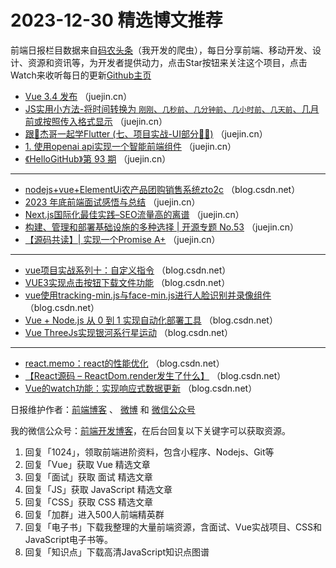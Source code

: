 # 2023-12-30 精选博文推荐

前端日报栏目数据来自[码农头条](http://toutiao.qdkfweb.cn/)（我开发的爬虫），每日分享前端、移动开发、设计、资源和资讯等，为开发者提供动力，点击Star按钮来关注这个项目，点击Watch来收听每日的更新[Github主页](https://github.com/kujian/frontendDaily)
* [Vue 3.4 发布](https://juejin.cn/post/7317809451187208218) （juejin.cn）
* [JS实用小方法-将时间转换为 `刚刚`、`几秒前`、`几分钟前`、`几小时前`、`几天前`、几月前或按照传入格式显示](https://juejin.cn/post/7317704519160266779) （juejin.cn）
* [跟🤡杰哥一起学Flutter (七、项目实战-UI部分🤷‍♀️)](https://juejin.cn/post/7317091895170793472) （juejin.cn）
* [1. 使用openai api实现一个智能前端组件](https://juejin.cn/post/7317440781588840486) （juejin.cn）
* [《HelloGitHub》第 93 期](https://juejin.cn/post/7317133073274060800) （juejin.cn）

***
* [nodejs+vue+ElementUi农产品团购销售系统zto2c](https://blog.csdn.net/QQ_402205496/article/details/135299899) （blog.csdn.net）
* [2023 年底前端面试感悟与总结](https://juejin.cn/post/7317505911777476618) （juejin.cn）
* [Next.js国际化最佳实践&#8211;SEO流量高的离谱](https://juejin.cn/post/7317201268191428643) （juejin.cn）
* [构建、管理和部署基础设施的多种选择 | 开源专题 No.53](https://juejin.cn/post/7316844192603750419) （juejin.cn）
* [【源码共读】| 实现一个Promise A+](https://juejin.cn/post/7317149843037388819) （juejin.cn）

***
* [vue项目实战系列十：自定义指令](https://blog.csdn.net/wanmeijuhao/article/details/135292935) （blog.csdn.net）
* [VUE3实现点击按钮下载文件功能](https://blog.csdn.net/u012848304/article/details/135282481) （blog.csdn.net）
* [vue使用tracking-min.js与face-min.js进行人脸识别并录像组件](https://blog.csdn.net/bigxiamu/article/details/135293312) （blog.csdn.net）
* [Vue + Node.js 从 0 到 1 实现自动化部署工具](https://blog.csdn.net/Likestarr/article/details/135290036) （blog.csdn.net）
* [Vue ThreeJs实现银河系行星运动](https://blog.csdn.net/jingzhi1230/article/details/135248232) （blog.csdn.net）

***
* [react.memo：react的性能优化](https://blog.csdn.net/Superxpang/article/details/135284159) （blog.csdn.net）
* [【React源码 &#8211; ReactDom.render发生了什么】](https://blog.csdn.net/weixin_44273311/article/details/135284568) （blog.csdn.net）
* [Vue的watch功能：实现响应式数据更新](https://blog.csdn.net/weixin_52890053/article/details/135298853) （blog.csdn.net）

日报维护作者：[前端博客](https://qdkfweb.cn/) 、 [微博](http://weibo.com/kujian) 和 [微信公众号](https://open.weixin.qq.com/qr/code?username=caibaojian_com)

我的微信公众号：[前端开发博客](https://open.weixin.qq.com/qr/code?username=caibaojian_com)，在后台回复以下关键字可以获取资源。

1. 回复「1024」，领取前端进阶资料，包含小程序、Nodejs、Git等
2. 回复「Vue」获取 Vue 精选文章
3. 回复「面试」获取 面试 精选文章
4. 回复「JS」获取 JavaScript 精选文章
5. 回复「CSS」获取 CSS 精选文章
6. 回复「加群」进入500人前端精英群
7. 回复「电子书」下载我整理的大量前端资源，含面试、Vue实战项目、CSS和JavaScript电子书等。
8. 回复「知识点」下载高清JavaScript知识点图谱